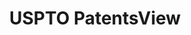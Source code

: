 ---
layout: default
bigquery: https://console.cloud.google.com/bigquery?p=patents-public-data&d=patentsview&page=dataset
citation: Attribution should be given to PatentsView for use, distribution, or derivative
  works.
code: https://github.com/CSSIP-AIR/PatentsView-Code-Snippets/
contributors: USPTO
cost: None
description: 'PatentsView includes US patent data including raw data (summaries, applications,
  pregrant applications), disambugations of inventors and assignees, and inventor
  gender estimates.  Also foreign priority data, # of figures and sheets, and government
  interest statements.'
documentation: https://patentsview.org/query/builder-faqs
last_edit: Mon, 04 Apr 2022 19:02:57 GMT
location: https://patentsview.org/
maintained_by: USPTO
record_creation_timestamp: 12/2/2020 17:20:46
schema_fields: '[''status'', ''location_id'', ''subgroup_id'', ''disamb_inventor_id_20190312'',
  ''sector_title'', ''rawinventor_id'', ''text'', ''organization'', ''withdrawn'',
  ''subclass_id'', ''term_disclaimer'', ''disamb_inventor_id_20191231'', ''longitude'',
  ''_371_date'', ''subgroup'', ''ipc_class'', ''_102_date'', ''publication_number'',
  ''dependent'', ''title'', ''disamb_assignee_id_20190820'', ''latlong'', ''section'',
  ''length'', ''type'', ''country_transformed'', ''state_fips'', ''lapse_of_patent'',
  ''mainclass_id'', ''subclass'', ''classification_level'', ''disamb_inventor_id_20171003'',
  ''disamb_inventor_id_20200630'', ''term_grant'', ''id'', ''male'', ''doc_type'',
  ''variety'', ''classification_data_source'', ''disamb_inventor_id_20190820'', ''classification_value'',
  ''disamb_inventor_id_20191008'', ''term_extension'', ''county'', ''country'', ''level_two'',
  ''date'', ''application_id'', ''kind'', ''ipc_version_indicator'', ''patent_id'',
  ''gi_statement'', ''disamb_assignee_id_20181127'', ''rawlocation_id'', ''rawassignee_id'',
  ''disamb_assignee_id_20200929'', ''contract_award_number'', ''latin_name'', ''disamb_assignee_id_20190312'',
  ''relkind'', ''sequence'', ''category_id'', ''disclaimer_date'', ''attribution_status'',
  ''county_fips'', ''name_first'', ''level_one'', ''city'', ''fname'', ''male_flag'',
  ''latitude'', ''deceased'', ''main_group'', ''disamb_inventor_id_20171226'', ''disamb_inventor_id_20200331'',
  ''role'', ''classification_status'', ''num_figures'', ''num'', ''group'', ''designation'',
  ''abstract'', ''subsection_id'', ''f371_date'', ''field_id'', ''disamb_assignee_id_20191231'',
  ''rel_id'', ''subcategory_id'', ''lname'', ''disamb_inventor_id_20170307'', ''num_claims'',
  ''disamb_assignee_id_20200630'', ''category'', ''name_last'', ''f102_date'', ''reldocno'',
  ''organization_id'', ''disamb_inventor_id_20200929'', ''group_id'', ''disamb_inventor_id_20181127'',
  ''state'', ''num_sheets'', ''symbol_position'', ''section_id'', ''number'', ''doctype'',
  ''inventor_id'', ''filename'', ''rule_47'', ''uuid'', ''disamb_inventor_id_20180528'',
  ''exemplary'', ''action_date'', ''citation_id'', ''field_title'', ''disamb_inventor_id_20170808'',
  ''level_three'', ''assignee_id'', ''disamb_assignee_id_20191008'', ''disamb_inventor_id_20201229'',
  ''name'', ''series_code'', ''lawyer_id'', ''disamb_assignee_id_20200331'', ''applicant_type'']'
shortname: patentsview
tags:
- disambiguation
- United States
- gender
terms_of_use: Creative Commons Attribution 4.0 International License.
timeframe: 1963-1999
title: USPTO PatentsView
uuid: cf1780b1-e265-4e49-8d1d-83b9cfe0fd9a
---